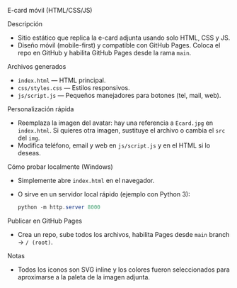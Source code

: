 E-card móvil (HTML/CSS/JS)

Descripción
- Sitio estático que replica la e-card adjunta usando solo HTML, CSS y JS.
- Diseño móvil (mobile-first) y compatible con GitHub Pages. Coloca el repo en GitHub y habilita GitHub Pages desde la rama `main`.

Archivos generados
- `index.html` — HTML principal.
- `css/styles.css` — Estilos responsivos.
- `js/script.js` — Pequeños manejadores para botones (tel, mail, web).

Personalización rápida
- Reemplaza la imagen del avatar: hay una referencia a `Ecard.jpg` en `index.html`. Si quieres otra imagen, sustituye el archivo o cambia el `src` del `img`.
- Modifica teléfono, email y web en `js/script.js` y en el HTML si lo deseas.

Cómo probar localmente (Windows)
- Simplemente abre `index.html` en el navegador.
- O sirve en un servidor local rápido (ejemplo con Python 3):

  ```powershell
  python -m http.server 8000
  ```

Publicar en GitHub Pages
- Crea un repo, sube todos los archivos, habilita Pages desde `main` branch -> `/ (root)`.

Notas
- Todos los iconos son SVG inline y los colores fueron seleccionados para aproximarse a la paleta de la imagen adjunta.
